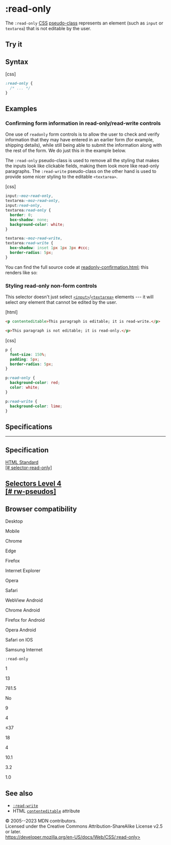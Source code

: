 :read-only
==========

The `:read-only` [CSS](https://developer.mozilla.org/en-US/docs/Web/CSS)
[pseudo-class](pseudo-classes.md) represents an element (such as `input` or
`textarea`) that is not editable by the user.

Try it
------

Syntax
------

[css]

```css
:read-only {
  /* ... */
}
```

Examples
--------

### Confirming form information in read-only/read-write controls

One use of `readonly` form controls is to allow the user to check and
verify information that they may have entered in an earlier form (for
example, shipping details), while still being able to submit the
information along with the rest of the form. We do just this in the
example below.

The `:read-only` pseudo-class is used to remove all the styling that
makes the inputs look like clickable fields, making them look more like
read-only paragraphs. The `:read-write` pseudo-class on the other hand
is used to provide some nicer styling to the editable `<textarea>`.

[css]

```css
input:-moz-read-only,
textarea:-moz-read-only,
input:read-only,
textarea:read-only {
  border: 0;
  box-shadow: none;
  background-color: white;
}

textarea:-moz-read-write,
textarea:read-write {
  box-shadow: inset 1px 1px 3px #ccc;
  border-radius: 5px;
}
```

You can find the full source code at
[readonly-confirmation.html](https://github.com/mdn/learning-area/blob/main/html/forms/pseudo-classes/readonly-confirmation.html);
this renders like so:

### Styling read-only non-form controls

This selector doesn\'t just select
[`<input>`](https://developer.mozilla.org/en-US/docs/Web/HTML/Element/input)/[`<textarea>`](https://developer.mozilla.org/en-US/docs/Web/HTML/Element/textarea)
elements --- it will select *any* element that cannot be edited by the
user.

[html]

```html
<p contenteditable>This paragraph is editable; it is read-write.</p>

<p>This paragraph is not editable; it is read-only.</p>
```

[css]

```css
p {
  font-size: 150%;
  padding: 5px;
  border-radius: 5px;
}

p:read-only {
  background-color: red;
  color: white;
}

p:read-write {
  background-color: lime;
}
```

Specifications
--------------

  --------------------------------------------------------------------------------------------------------------

Specification
  --------------------------------------------------------------------------------------------------------------

  [HTML Standard\
  [\#
  selector-read-only]](https://html.spec.whatwg.org/multipage/semantics-other.html#selector-read-only)

[Selectors Level 4\
  [\# rw-pseudos]](https://drafts.csswg.org/selectors/#rw-pseudos)
  --------------------------------------------------------------------------------------------------------------

Browser compatibility
---------------------

Desktop

Mobile

Chrome

Edge

Firefox

Internet Explorer

Opera

Safari

WebView Android

Chrome Android

Firefox for Android

Opera Android

Safari on IOS

Samsung Internet

`:read-only`

1

13

781.5

No

9

4

≤37

18

4

10.1

3.2

1.0

See also
--------

- [`:read-write`](:read-write)
- HTML
    [`contenteditable`](https://developer.mozilla.org/en-US/docs/Web/HTML/Global_attributes#contenteditable)
    attribute

© 2005--2023 MDN contributors.\
Licensed under the Creative Commons Attribution-ShareAlike License v2.5
or later.\
https://developer.mozilla.org/en-US/docs/Web/CSS/:read-only>
